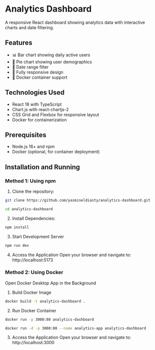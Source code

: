 # Analytics Dashboard

A responsive React dashboard showing analytics data with interactive charts and date filtering.

## Features

- 📊 Bar chart showing daily active users
- 🥧 Pie chart showing user demographics
- 📅 Date range filter
- 📱 Fully responsive design
- 🐳 Docker container support

## Technologies Used

- React 18 with TypeScript
- Chart.js with react-chartjs-2
- CSS Grid and Flexbox for responsive layout
- Docker for containerization

## Prerequisites

- Node.js 16+ and npm
- Docker (optional, for container deployment)

## Installation and Running

### Method 1: Using npm

1. Clone the repository:
```bash
git clone https://github.com/yasmineldiasty/analytics-dashboard.git
```

```bash
cd analytics-dashboard
```

2. Install Dependencies:
```bash
npm install
```

3. Start Development Server
```bash
npm run dev
```

4. Access the Application
Open your browser and navigate to: http://localhost:5173


### Method 2: Using Docker
Open Docker Desktop App in the Background
1. Build Docker Image
```bash
docker build -t analytics-dashboard .
```
2. Run Docker Container
```bash
docker run -p 3000:80 analytics-dashboard
```
```bash
docker run -d -p 3000:80 --name analytics-app analytics-dashboard
```

3. Access the Application
Open your browser and navigate to: http://localhost:3000

